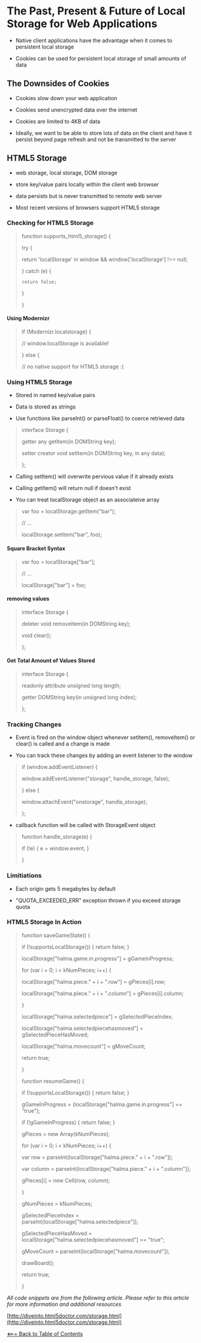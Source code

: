 # **The Past, Present & Future of Local Storage for Web Applications**

* Native client applications have the advantage when it comes to persistent local storage

* Cookies can be used for persistent local storage of small amounts of data

## The Downsides of Cookies

* Cookies slow down your web application

* Cookies send unencrypted data over the internet

* Cookies are limited to 4KB of data

* Ideally, we want to be able to store lots of data on the client and have it persist beyond page refresh and not be transmitted to the server

## HTML5 Storage

* web storage, local storage, DOM storage

* store key/value pairs locally within the client web browser

* data persists but is never transmitted to remote web server

* Most recent versions of browsers support HTML5 storage

### Checking for HTML5 Storage

> function supports_html5_storage() {
>
> try {
>
> return 'localStorage' in window && window['localStorage'] !== null;
>
> } catch (e) {
>
>     return false;
>
> }
>
> }

#### Using Modernizr

> if (Modernizr.localstorage) {
>
> // window.localStorage is available!
>
> } else {
>
> // no native support for HTML5 storage :(

### Using HTML5 Storage

* Stored in named key/value pairs

* Data is stored as strings

* Use functions like parseInt() or parseFloat() to coerce retrieved data

> interface Storage {
>
> getter any getItem(in DOMString key);
>
> setter creator void setItem(in DOMString key, in any data);
>
> };

* Calling setItem() will overwrite pervious value if it already exists

* Calling getItem() will return null if doesn't exist

* You can treat localStorage object as an associateive array

> var foo = localStorage.getItem("bar");
>
> // ...
>
> localStorage.setItem("bar", foo);

#### Square Bracket Syntax

> var foo = localStorage["bar"];
>
> // ...
>
> localStorage["bar"] = foo;

#### removing values

> interface Storage {
>
> deleter void removeItem(in DOMString key);
>
> void clear();
>
> };

#### Get Total Amount of Values Stored

> interface Storage {
>
> readonly attribute unsigned long length;
>
> getter DOMString key(in unsigned long index);
>
> };

### Tracking Changes

* Event is fired on the window object whenever setItem(), removeItem() or clear() is called and a change is made

* You can track these changes by adding an event listener to the window

> if (window.addEventListener) {
>
> window.addEventListener("storage", handle_storage, false);
>
> } else {
>
> window.attachEvent("onstorage", handle_storage);
>
> };

* callback function will be called with StorageEvent object

> function handle_storage(e) {
>
> if (!e) { e = window.event; }
>
> }

### Limitiations

* Each origin gets 5 megabytes by default

* "QUOTA_EXCEEDED_ERR" exception thrown if you exceed storage quota

### HTML5 Storage In Action

> function saveGameState() {
>
> if (!supportsLocalStorage()) { return false; }
>
> localStorage["halma.game.in.progress"] = gGameInProgress;
>
> for (var i = 0; i < kNumPieces; i++) {
>
> localStorage["halma.piece." + i + ".row"] = gPieces[i].row;
>
> localStorage["halma.piece." + i + ".column"] = gPieces[i].column;
>
> }
>
> localStorage["halma.selectedpiece"] = gSelectedPieceIndex;
>
> localStorage["halma.selectedpiecehasmoved"] = gSelectedPieceHasMoved;
>
> localStorage["halma.movecount"] = gMoveCount;
>
> return true;
>
> }
>
> function resumeGame() {
>
> if (!supportsLocalStorage()) { return false; }
>
> gGameInProgress = (localStorage["halma.game.in.progress"] == "true");
>
> if (!gGameInProgress) { return false; }
>
> gPieces = new Array(kNumPieces);
>
> for (var i = 0; i < kNumPieces; i++) {
>
> var row = parseInt(localStorage["halma.piece." + i + ".row"]);
>
> var column = parseInt(localStorage["halma.piece." + i + ".column"]);
>
> gPieces[i] = new Cell(row, column);
>
> }
>
> gNumPieces = kNumPieces;
>
> gSelectedPieceIndex = parseInt(localStorage["halma.selectedpiece"]);
>
> gSelectedPieceHasMoved = localStorage["halma.selectedpiecehasmoved"] == "true";
>
> gMoveCount = parseInt(localStorage["halma.movecount"]);
>
> drawBoard();
>
> return true;
>
> }

*All code snippets are from the following article. Please refer to this article for more information and additional resources*

[http://diveinto.html5doctor.com/storage.html](http://diveinto.html5doctor.com/storage.html)

[<=== Back to Table of Contents](https://peterjstaker.github.io/reading-notes/)
